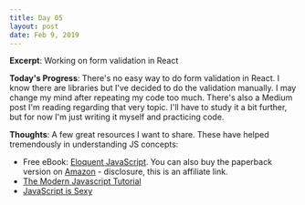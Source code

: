 ```yaml
---
title: Day 05
layout: post
date: Feb 9, 2019
---
```


**Excerpt**: Working on form validation in React

**Today's Progress**: There's no easy way to do form validation in React. I know there are libraries but I've decided to do the validation manually. I may change my mind after repeating my code too much. There's also a Medium post I'm reading regarding that very topic. I'll have to study it a bit further, but for now I'm just writing it myself and practicing code. 

**Thoughts**: A few great  resources I want to share. These have helped tremendously in understanding JS concepts:

* Free eBook: [Eloquent JavaScript](http://eloquentjavascript.net/). You can also buy the paperback version on [Amazon](https://amzn.to/2TFnN91) - disclosure, this is an affiliate link.
* [The Modern Javascript Tutorial](http://javascript.info/)
* [JavaScript is Sexy](https://javascriptissexy.com/)

